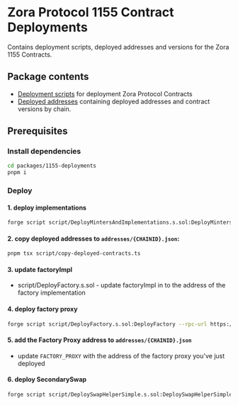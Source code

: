 # Zora Protocol 1155 Contract Deployments

Contains deployment scripts, deployed addresses and versions for the Zora 1155 Contracts.

## Package contents

- [Deployment scripts](./script/) for deployment Zora Protocol Contracts
- [Deployed addresses](./addresses/) containing deployed addresses and contract versions by chain.

## Prerequisites

### Install dependencies

```bash
cd packages/1155-deployments
pnpm i
```

### Deploy

#### 1. deploy implementations

```bash
forge script script/DeployMintersAndImplementations.s.sol:DeployMintersAndImplementations --rpc-url https://sepolia.base.org --private-key PRIVATE_KEY --broadcast --verify --etherscan-api-key BASESCAN_API_KEY -vvvv
```

#### 2. copy deployed addresses to `addresses/{CHAINID}.json`:

```bash
pnpm tsx script/copy-deployed-contracts.ts
```

#### 3. update factoryImpl

- script/DeployFactory.s.sol - update factoryImpl in to the address of the factory implementation

#### 4. deploy factory proxy

```bash
forge script script/DeployFactory.s.sol:DeployFactory --rpc-url https://sepolia.base.org --private-key PRIVATE_KEY --broadcast --verify --etherscan-api-key BASESCAN_API_KEY -vvvv
```

#### 5. add the Factory Proxy address to `addresses/{CHAINID}.json`

- update `FACTORY_PROXY` with the address of the factory proxy you've just deployed

#### 6. deploy SecondarySwap

```bash
forge script script/DeploySwapHelperSimple.s.sol:DeploySwapHelperSimple --rpc-url https://sepolia.base.org --private-key PRIVATE_KEY --broadcast --verify --etherscan-api-key BASESCAN_API_KEY -vvvv
```
